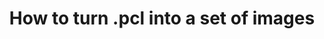 ---
title: 'How to turn .pcl into a set of images'
redirect_to:
  - 'https://discuss.pencil2d.org/t/how-to-turn-pcl-into-a-set-of-images/1201'
---